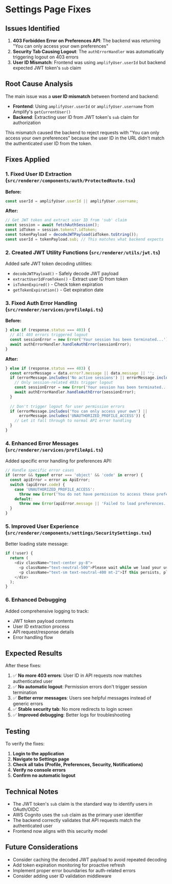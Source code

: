 # Settings Page Fixes

## Issues Identified

1. **403 Forbidden Error on Preferences API**: The backend was returning "You can only access your own preferences" 
2. **Security Tab Causing Logout**: The `authErrorHandler` was automatically triggering logout on 403 errors
3. **User ID Mismatch**: Frontend was using `amplifyUser.userId` but backend expected JWT token's `sub` claim

## Root Cause Analysis

The main issue was a **user ID mismatch** between frontend and backend:

- **Frontend**: Using `amplifyUser.userId` or `amplifyUser.username` from Amplify's `getCurrentUser()`
- **Backend**: Extracting user ID from JWT token's `sub` claim for authorization

This mismatch caused the backend to reject requests with "You can only access your own preferences" because the user ID in the URL didn't match the authenticated user ID from the token.

## Fixes Applied

### 1. Fixed User ID Extraction (`src/renderer/components/auth/ProtectedRoute.tsx`)

**Before:**
```typescript
const userId = amplifyUser.userId || amplifyUser.username;
```

**After:**
```typescript
// Get JWT token and extract user ID from 'sub' claim
const session = await fetchAuthSession();
const idToken = session.tokens?.idToken;
const tokenPayload = decodeJWTPayload(idToken.toString());
const userId = tokenPayload.sub; // This matches what backend expects
```

### 2. Created JWT Utility Functions (`src/renderer/utils/jwt.ts`)

Added safe JWT token decoding utilities:
- `decodeJWTPayload()` - Safely decode JWT payload
- `extractUserIdFromToken()` - Extract user ID from token
- `isTokenExpired()` - Check token expiration
- `getTokenExpiration()` - Get expiration date

### 3. Fixed Auth Error Handling (`src/renderer/services/profileApi.ts`)

**Before:**
```typescript
} else if (response.status === 403) {
  // All 403 errors triggered logout
  const sessionError = new Error('Your session has been terminated...');
  await authErrorHandler.handleAuthError(sessionError);
}
```

**After:**
```typescript
} else if (response.status === 403) {
  const errorMessage = data.error?.message || data.message || '';
  if (errorMessage.includes('No active sessions') || errorMessage.includes('session')) {
    // Only session-related 403s trigger logout
    const sessionError = new Error('Your session has been terminated...');
    await authErrorHandler.handleAuthError(sessionError);
  }
  
  // Don't trigger logout for user permission errors
  if (errorMessage.includes('You can only access your own') || 
      errorMessage.includes('UNAUTHORIZED_PROFILE_ACCESS')) {
    // Let it fall through to normal API error handling
  }
}
```

### 4. Enhanced Error Messages (`src/renderer/services/profileApi.ts`)

Added specific error handling for preferences API:
```typescript
// Handle specific error cases
if (error && typeof error === 'object' && 'code' in error) {
  const apiError = error as ApiError;
  switch (apiError.code) {
    case 'UNAUTHORIZED_PROFILE_ACCESS':
      throw new Error('You do not have permission to access these preferences. Please contact your administrator.');
    default:
      throw new Error(apiError.message || 'Failed to load preferences.');
  }
}
```

### 5. Improved User Experience (`src/renderer/components/settings/SecuritySettings.tsx`)

Better loading state message:
```typescript
if (!user) {
  return (
    <div className="text-center py-8">
      <p className="text-neutral-500">Please wait while we load your user information...</p>
      <p className="text-sm text-neutral-400 mt-2">If this persists, please refresh the page.</p>
    </div>
  );
}
```

### 6. Enhanced Debugging

Added comprehensive logging to track:
- JWT token payload contents
- User ID extraction process
- API request/response details
- Error handling flow

## Expected Results

After these fixes:

1. ✅ **No more 403 errors**: User ID in API requests now matches authenticated user
2. ✅ **No automatic logout**: Permission errors don't trigger session termination
3. ✅ **Better error messages**: Users see helpful messages instead of generic errors
4. ✅ **Stable security tab**: No more redirects to login screen
5. ✅ **Improved debugging**: Better logs for troubleshooting

## Testing

To verify the fixes:

1. **Login to the application**
2. **Navigate to Settings page**
3. **Check all tabs (Profile, Preferences, Security, Notifications)**
4. **Verify no console errors**
5. **Confirm no automatic logout**

## Technical Notes

- The JWT token's `sub` claim is the standard way to identify users in OAuth/OIDC
- AWS Cognito uses the `sub` claim as the primary user identifier
- The backend correctly validates that API requests match the authenticated user
- Frontend now aligns with this security model

## Future Considerations

- Consider caching the decoded JWT payload to avoid repeated decoding
- Add token expiration monitoring for proactive refresh
- Implement proper error boundaries for auth-related errors
- Consider adding user ID validation middleware 